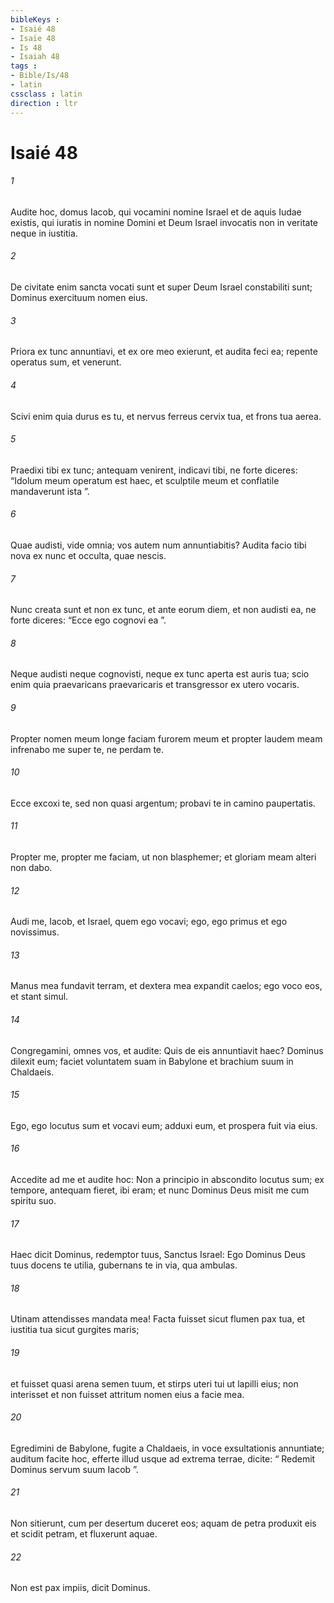 ```yaml
---
bibleKeys : 
- Isaié 48
- Isaïe 48
- Is 48
- Isaiah 48
tags : 
- Bible/Is/48
- latin
cssclass : latin
direction : ltr
---
```


# Isaié 48

###### 1
Audite hoc, domus Iacob, qui vocamini nomine Israel et de aquis Iudae existis, qui iuratis in nomine Domini et Deum Israel invocatis non in veritate neque in iustitia.
###### 2
De civitate enim sancta vocati sunt et super Deum Israel constabiliti sunt; Dominus exercituum nomen eius.
###### 3
Priora ex tunc annuntiavi, et ex ore meo exierunt, et audita feci ea; repente operatus sum, et venerunt.
###### 4
Scivi enim quia durus es tu, et nervus ferreus cervix tua, et frons tua aerea.
###### 5
Praedixi tibi ex tunc; antequam venirent, indicavi tibi, ne forte diceres: “Idolum meum operatum est haec, et sculptile meum et conflatile mandaverunt ista ”.
###### 6
Quae audisti, vide omnia; vos autem num annuntiabitis? Audita facio tibi nova ex nunc et occulta, quae nescis.
###### 7
Nunc creata sunt et non ex tunc, et ante eorum diem, et non audisti ea, ne forte diceres: “Ecce ego cognovi ea ”.
###### 8
Neque audisti neque cognovisti, neque ex tunc aperta est auris tua; scio enim quia praevaricans praevaricaris et transgressor ex utero vocaris.
###### 9
Propter nomen meum longe faciam furorem meum et propter laudem meam infrenabo me super te, ne perdam te.
###### 10
Ecce excoxi te, sed non quasi argentum; probavi te in camino paupertatis.
###### 11
Propter me, propter me faciam, ut non blasphemer; et gloriam meam alteri non dabo.
###### 12
Audi me, Iacob, et Israel, quem ego vocavi; ego, ego primus et ego novissimus.
###### 13
Manus mea fundavit terram, et dextera mea expandit caelos; ego voco eos, et stant simul.
###### 14
Congregamini, omnes vos, et audite: Quis de eis annuntiavit haec? Dominus dilexit eum; faciet voluntatem suam in Babylone et brachium suum in Chaldaeis.
###### 15
Ego, ego locutus sum et vocavi eum; adduxi eum, et prospera fuit via eius.
###### 16
Accedite ad me et audite hoc: Non a principio in abscondito locutus sum; ex tempore, antequam fieret, ibi eram; et nunc Dominus Deus misit me cum spiritu suo.
###### 17
Haec dicit Dominus, redemptor tuus, Sanctus Israel: Ego Dominus Deus tuus docens te utilia, gubernans te in via, qua ambulas.
###### 18
Utinam attendisses mandata mea! Facta fuisset sicut flumen pax tua, et iustitia tua sicut gurgites maris;
###### 19
et fuisset quasi arena semen tuum, et stirps uteri tui ut lapilli eius; non interisset et non fuisset attritum nomen eius a facie mea.
###### 20
Egredimini de Babylone, fugite a Chaldaeis, in voce exsultationis annuntiate; auditum facite hoc, efferte illud usque ad extrema terrae, dicite: “ Redemit Dominus servum suum Iacob ”.
###### 21
Non sitierunt, cum per desertum duceret eos; aquam de petra produxit eis et scidit petram, et fluxerunt aquae.
###### 22
Non est pax impiis, dicit Dominus.
